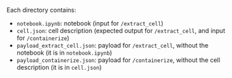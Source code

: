 Each directory contains:

- `notebook.ipynb`: notebook (input for `/extract_cell`)
- `cell.json`: cell description (expected output for `/extract_cell`, and input for `/containerize`)
- `payload_extract_cell.json`: payload for `/extract_cell`, without the notebook (it is in `notebook.ipynb`)
- `payload_containerize.json`: payload for `/containerize`, without the cell description (it is in `cell.json`)
